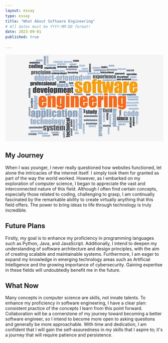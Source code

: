```yaml
---
layout: essay
type: essay
title: "What About Software Engineering"
# All dates must be YYYY-MM-DD format!
date: 2023-09-01
published: true

---
```

<img class="img-fluid" src="../img/SEpic.jpg">


## My Journey

When I was younger, I never really questioned how websites functioned, let alone the intricacies of the internet itself. I simply took them for granted as part of the way the world worked. However, as I embarked on my exploration of computer science, I began to appreciate the vast and interconnected nature of this field. Although I often find certain concepts, especially those related to coding, challenging to grasp, I am continually fascinated by the remarkable ability to create virtually anything that this field offers. The power to bring ideas to life through technology is truly incredible.

## Future Plans

Firstly, my goal is to enhance my proficiency in programming languages such as Python, Java, and JavaScript. Additionally, I intend to deepen my understanding of software architecture and design principles, with the aim of creating scalable and maintainable systems. Furthermore, I am eager to expand my knowledge in emerging technology areas such as Artificial Intelligence and the growing importance of cybersecurity. Gaining expertise in these fields will undoubtedly benefit me in the future.

## What Now

Many concepts in computer science are skills, not innate talents. To enhance my proficiency in software engineering, I have a clear plan: consistent practice of the concepts I learn from this point forward. Collaboration will be a cornerstone of my journey toward becoming a better software engineer, so I intend to become more open to asking questions and generally be more approachable. With time and dedication, I am confident that I will gain the self-assuredness in my skills that I aspire to; it's a journey that will require patience and persistence.